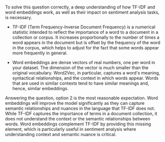 To solve this question correctly, a deep understanding of how TF-IDF and word embeddings work, as well as their impact on sentiment analysis tasks, is necessary.

- TF-IDF (Term Frequency-Inverse Document Frequency) is a numerical statistic intended to reflect the importance of a word to a document in a collection or corpus. It increases proportionally to the number of times a word appears in the document but is offset by the frequency of the word in the corpus, which helps to adjust for the fact that some words appear more frequently in general.
  
- Word embeddings are dense vectors of real numbers, one per word in your dataset. The dimension of the vector is much smaller than the original vocabulary. Word2Vec, in particular, captures a word's meaning, syntactical relationships, and the context in which words appear. Words that are used in similar contexts tend to have similar meanings and, hence, similar embeddings.

Answering the question, option 2 is the most reasonable expectation. Word embeddings will improve the model significantly as they can capture semantic relationships and nuances in the language that TF-IDF does not. While TF-IDF captures the importance of terms in a document collection, it does not understand the context or the semantic relationships between words. Word embeddings complement TF-IDF by providing this missing element, which is particularly useful in sentiment analysis where understanding context and semantic nuance is critical.